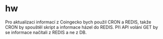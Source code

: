 # hw
Pro aktualizaci informací z Coingecko bych použil CRON a REDIS, takže CRON by spouštěl skript a informace házel do REDIS. Při API volání GET by se informace načítali z REDIS a ne z DB.
